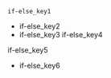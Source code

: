 ```ngMeta
if-else_key1
```
- if-else_key2
- if-else_key3
if-else_key4

if-else_key5

- if-else_key6
